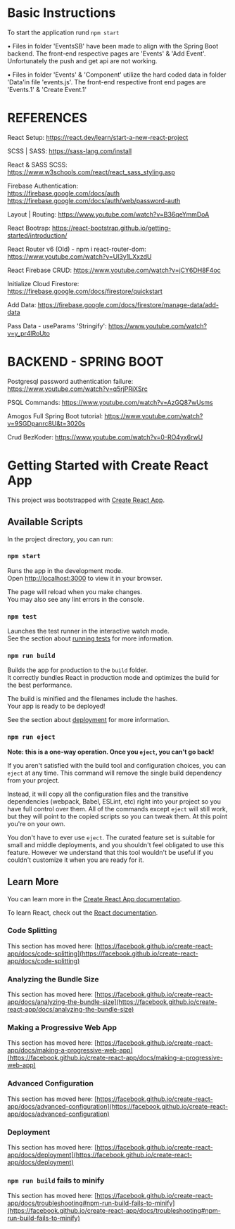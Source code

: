 # Basic Instructions

To start the application rund `npm start`

• Files in folder 'EventsSB' have been made to align with the Spring Boot backend.
The front-end respective pages are 'Events' & 'Add Event'.
Unfortunately the push and get api are not working.

• Files in folder 'Events' & 'Component' utilize the hard coded data in folder 'Data'in file 'events.js'.
The front-end respective front end pages are 'Events.1' & 'Create Event.1'

# REFERENCES

React Setup: https://react.dev/learn/start-a-new-react-project

SCSS | SASS: https://sass-lang.com/install

React & SASS SCSS: https://www.w3schools.com/react/react_sass_styling.asp

Firebase Authentication:  
https://firebase.google.com/docs/auth
https://firebase.google.com/docs/auth/web/password-auth

Layout | Routing: https://www.youtube.com/watch?v=B36qeYmmDoA

React Bootrap: https://react-bootstrap.github.io/getting-started/introduction/

React Router v6 (Old) - npm i react-router-dom: https://www.youtube.com/watch?v=Ul3y1LXxzdU

React Firebase CRUD: https://www.youtube.com/watch?v=jCY6DH8F4oc

Initialize Cloud Firestore: https://firebase.google.com/docs/firestore/quickstart

Add Data: https://firebase.google.com/docs/firestore/manage-data/add-data

Pass Data - useParams 'Stringify': https://www.youtube.com/watch?v=y_pr4lRoUto

# BACKEND - SPRING BOOT

Postgresql password authentication failure: https://www.youtube.com/watch?v=q5rjPRiXSrc

PSQL Commands: https://www.youtube.com/watch?v=AzGQ87wUsms

Amogos Full Spring Boot tutorial: https://www.youtube.com/watch?v=9SGDpanrc8U&t=3020s

Crud BezKoder: https://www.youtube.com/watch?v=0-RO4yx6rwU

# Getting Started with Create React App

This project was bootstrapped with [Create React App](https://github.com/facebook/create-react-app).

## Available Scripts

In the project directory, you can run:

### `npm start`

Runs the app in the development mode.\
Open [http://localhost:3000](http://localhost:3000) to view it in your browser.

The page will reload when you make changes.\
You may also see any lint errors in the console.

### `npm test`

Launches the test runner in the interactive watch mode.\
See the section about [running tests](https://facebook.github.io/create-react-app/docs/running-tests) for more information.

### `npm run build`

Builds the app for production to the `build` folder.\
It correctly bundles React in production mode and optimizes the build for the best performance.

The build is minified and the filenames include the hashes.\
Your app is ready to be deployed!

See the section about [deployment](https://facebook.github.io/create-react-app/docs/deployment) for more information.

### `npm run eject`

**Note: this is a one-way operation. Once you `eject`, you can't go back!**

If you aren't satisfied with the build tool and configuration choices, you can `eject` at any time. This command will remove the single build dependency from your project.

Instead, it will copy all the configuration files and the transitive dependencies (webpack, Babel, ESLint, etc) right into your project so you have full control over them. All of the commands except `eject` will still work, but they will point to the copied scripts so you can tweak them. At this point you're on your own.

You don't have to ever use `eject`. The curated feature set is suitable for small and middle deployments, and you shouldn't feel obligated to use this feature. However we understand that this tool wouldn't be useful if you couldn't customize it when you are ready for it.

## Learn More

You can learn more in the [Create React App documentation](https://facebook.github.io/create-react-app/docs/getting-started).

To learn React, check out the [React documentation](https://reactjs.org/).

### Code Splitting

This section has moved here: [https://facebook.github.io/create-react-app/docs/code-splitting](https://facebook.github.io/create-react-app/docs/code-splitting)

### Analyzing the Bundle Size

This section has moved here: [https://facebook.github.io/create-react-app/docs/analyzing-the-bundle-size](https://facebook.github.io/create-react-app/docs/analyzing-the-bundle-size)

### Making a Progressive Web App

This section has moved here: [https://facebook.github.io/create-react-app/docs/making-a-progressive-web-app](https://facebook.github.io/create-react-app/docs/making-a-progressive-web-app)

### Advanced Configuration

This section has moved here: [https://facebook.github.io/create-react-app/docs/advanced-configuration](https://facebook.github.io/create-react-app/docs/advanced-configuration)

### Deployment

This section has moved here: [https://facebook.github.io/create-react-app/docs/deployment](https://facebook.github.io/create-react-app/docs/deployment)

### `npm run build` fails to minify

This section has moved here: [https://facebook.github.io/create-react-app/docs/troubleshooting#npm-run-build-fails-to-minify](https://facebook.github.io/create-react-app/docs/troubleshooting#npm-run-build-fails-to-minify)
